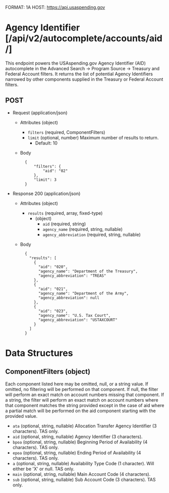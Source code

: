 FORMAT: 1A
HOST: https://api.usaspending.gov

# Agency Identifier [/api/v2/autocomplete/accounts/aid/]

This endpoint powers the USAspending.gov Agency Identifier (AID) autocomplete in the Advanced Search -> Program Source -> Treasury and Federal Account filters.  It returns the list of potential Agency Identifiers narrowed by other components supplied in the Treasury or Federal Account filters.

## POST

+ Request (application/json)

    + Attributes (object)
        + `filters` (required, ComponentFilters)
        + `limit` (optional, number)
            Maximum number of results to return.
            + Default: 10

    + Body

            {
                "filters": {
                    "aid": "02"
                },
                "limit": 3
            }

+ Response 200 (application/json)

    + Attributes (object)
        + `results` (required, array, fixed-type)
            + (object)
                + `aid` (required, string)
                + `agency_name` (required, string, nullable)
                + `agency_abbreviation` (required, string, nullable)

    + Body

            {
              "results": [
                {
                  "aid": "020",
                  "agency_name": "Department of the Treasury",
                  "agency_abbreviation": "TREAS"
                },
                {
                  "aid": "021",
                  "agency_name": "Department of the Army",
                  "agency_abbreviation": null
                },
                {
                  "aid": "023",
                  "agency_name": "U.S. Tax Court",
                  "agency_abbreviation": "USTAXCOURT"
                }
              ]
            }

# Data Structures

## ComponentFilters (object)

Each component listed here may be omitted, null, or a string value.  If omitted, no filtering will be performed on that component.  If null, the filter will perform an exact match on account numbers missing that component.  If a string, the filter will perform an exact match on account numbers where that component matches the string provided except in the case of aid where a partial match will be performed on the aid component starting with the provided value.

+ `ata` (optional, string, nullable)
    Allocation Transfer Agency Identifier (3 characters). TAS only.
+ `aid` (optional, string, nullable)
    Agency Identifier (3 characters).
+ `bpoa` (optional, string, nullable)
    Beginning Period of Availability (4 characters). TAS only.
+ `epoa` (optional, string, nullable)
    Ending Period of Availability (4 characters). TAS only.
+ `a` (optional, string, nullable)
    Availability Type Code (1 character). Will either be 'X' or null. TAS only.
+ `main` (optional, string, nullable)
    Main Account Code (4 characters).
+ `sub` (optional, string, nullable)
    Sub Account Code (3 characters). TAS only.
